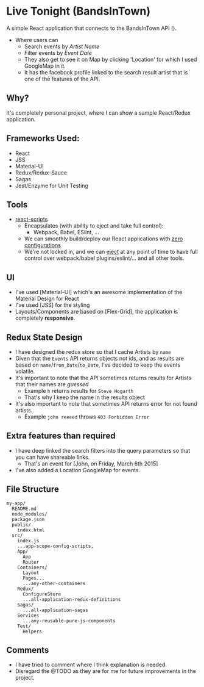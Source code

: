 # Live Tonight (BandsInTown)
A simple React application that connects to the BandsInTown API ().<br>
- Where users can
  - Search events by *Artist Name*
  - Filter events by *Event Date*
  - They also get to see it on Map by clicking 'Location' for which I used GoogleMap in it. 
  - It has the facebook profile linked to the search result artist that is one of the features of the API.

## Why?
It's completely personal project, where I can show a sample React/Redux application.

## Frameworks Used:
- React
- JSS
- Material-UI
- Redux/Redux-Sauce
- Sagas
- Jest/Enzyme for Unit Testing

## Tools
- [react-scripts](https://github.com/facebook/create-react-app/blob/master/README.md#getting-started)
  - Encapsulates (with ability to eject and take full control):
    - Webpack, Babel, ESlint, ...
  - We can smoothly build/deploy our React applications with [zero configurations](https://github.com/facebook/create-react-app#philosophy)
  - We're not locked in, and we can [eject](https://github.com/facebook/create-react-app/blob/master/packages/react-scripts/template/README.md#npm-run-eject) at any point of time to have full control over webpack/babel plugins/eslint/... and all other tools.

## UI
- I've used [Material-UI] which's an awesome implementation of the Material Design for React
- I've used [JSS] for the styling
- Layouts/Components are based on [Flex-Grid], the application is completely **responsive**.

## Redux State Design
- I have designed the redux store so that I cache Artists by `name`
- Given that the `Events` API returns objects not ids, and as results are based on `name`/`from_Date`/`to_Date`, I've decided to keep the events volatile.
- It's important to note that the API sometimes returns results for Artists that their names are *guessed*
  - Example `h` returns results for `Steve Hogarth`
  - That's why I keep the name in the results object
- It's also important to note that sometimes API returns error for not found artists.
  - Example `john reeeed` throws `403 Forbidden Error`

## Extra features than required
- I have deep linked the search filters into the query parameters so that you can have shareable links.
  - That's an event for [John, on Friday, March 6th 2015]
- I've also added a Location GoogleMap for events.

## File Structure
```
my-app/
  README.md
  node_modules/
  package.json
  public/
    index.html
  src/
    index.js
    ...app-scope-config-scripts,
    App/
      App
      Router
    Containers/
      Layout
      Pages...
      ...any-other-containers
    Redux/
      ConfigureStore
      ...all-application-redux-definitions
    Sagas/
      ...all-application-sagas
    Services
      ...any-reusable-pure-js-components
    Test/
      Helpers    
```

## Comments
- I have tried to comment where I think explanation is needed. 
- Disregard the @TODO as they are for me for future improvements in the project.


